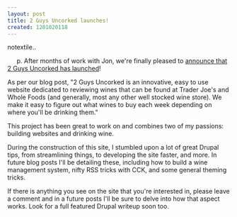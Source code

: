 ```yaml
--- 
layout: post
title: 2 Guys Uncorked launches!
created: 1201020118
---
```

notextile.. <div style="float:left; margin-right:1.5em;">
<script>
digg_url = 'http://digg.com/food_drink/2_Guys_Uncorked_launches';
</script>
<script src="http://digg.com/api/diggthis.js"></script>
</div>

p. After months of work with Jon, we're finally pleased to <a href="http://2guysuncorked.com/blog/2-guys-uncorked-launches">announce that 2 Guys Uncorked has launched</a>!

As per our blog post, "2 Guys Uncorked is an innovative, easy to use website dedicated to reviewing wines that can be found at Trader Joe's and Whole Foods (and generally, most any other well stocked wine store). We make it easy to figure out what wines to buy each week depending on where you'll be drinking them."

This project has been great to work on and combines two of my passions: building websites and drinking wine. 

During the construction of this site, I stumbled upon a lot of great Drupal tips, from streamlining things, to developing the site faster, and more. In future blog posts I'll be detailing these, including how to build a wine management system, nifty RSS tricks with CCK, and some general theming tricks.

If there is anything you see on the site that you're interested in, please leave a comment and in a future posts I'll be sure to delve into how that aspect works. Look for a full featured Drupal writeup soon too.

<!--break-->





